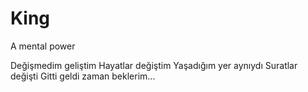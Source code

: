 # King
A mental power

Değişmedim geliştim
Hayatlar değiştim
Yaşadığım yer aynıydı
Suratlar değişti
Gitti geldi zaman beklerim...

